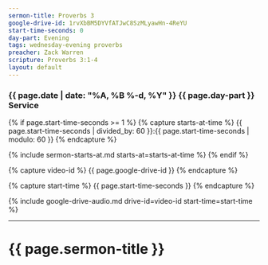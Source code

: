 ```yaml
---
sermon-title: Proverbs 3
google-drive-id: 1rvXbBM5DYVfATJwC8SzMLyawHn-4ReYU
start-time-seconds: 0
day-part: Evening
tags: wednesday-evening proverbs
preacher: Zack Warren
scripture: Proverbs 3:1-4
layout: default
---
```


### {{ page.date | date: "%A, %B %-d, %Y" }} {{ page.day-part }} Service

{% if page.start-time-seconds >= 1 %}
{% capture starts-at-time %}
{{ page.start-time-seconds | divided_by: 60 }}:{{ page.start-time-seconds | modulo: 60 }}
{% endcapture %}

{% include sermon-starts-at.md starts-at=starts-at-time %}
{% endif %}

{% capture video-id %}
{{ page.google-drive-id }}
{% endcapture %}

{% capture start-time %}
{{ page.start-time-seconds }}
{% endcapture %}

{% include google-drive-audio.md drive-id=video-id start-time=start-time %}

***

# {{ page.sermon-title }}
